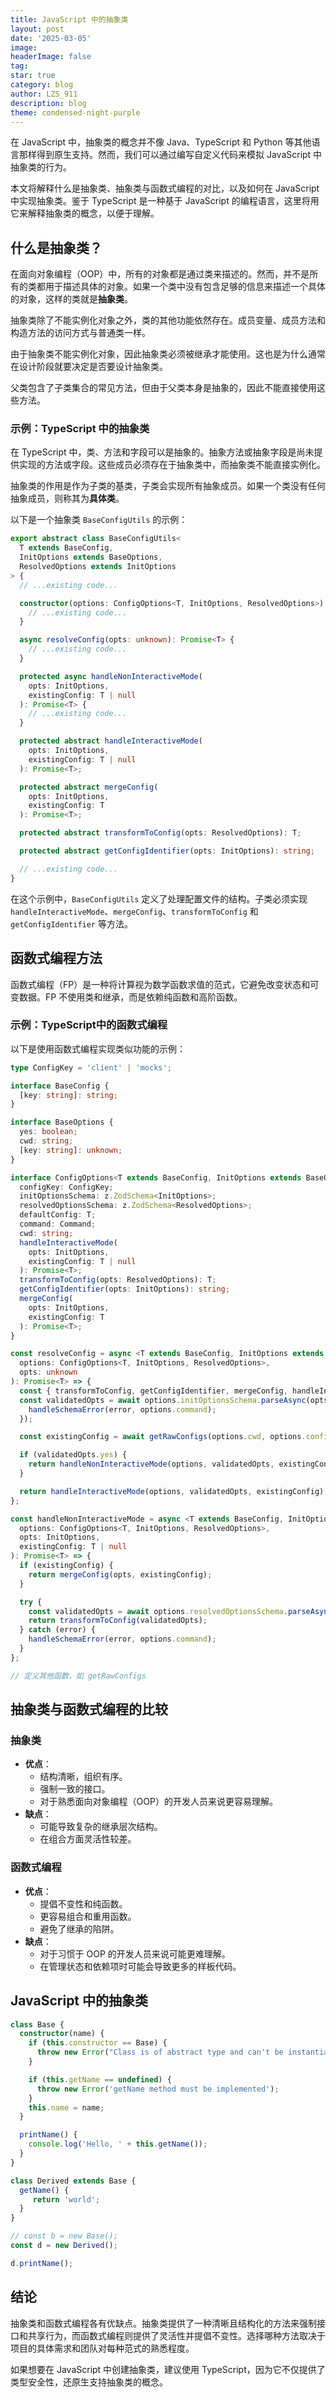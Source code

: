 ```yaml
---
title: JavaScript 中的抽象类
layout: post
date: '2025-03-05'
image:
headerImage: false
tag:
star: true
category: blog
author: LZS_911
description: blog
theme: condensed-night-purple
---
```


在 JavaScript 中，抽象类的概念并不像 Java、TypeScript 和 Python 等其他语言那样得到原生支持。然而，我们可以通过编写自定义代码来模拟 JavaScript 中抽象类的行为。

本文将解释什么是抽象类、抽象类与函数式编程的对比，以及如何在 JavaScript 中实现抽象类。鉴于 TypeScript 是一种基于 JavaScript 的编程语言，这里将用它来解释抽象类的概念，以便于理解。

## 什么是抽象类？

在面向对象编程（OOP）中，所有的对象都是通过类来描述的。然而，并不是所有的类都用于描述具体的对象。如果一个类中没有包含足够的信息来描述一个具体的对象，这样的类就是**抽象类**。

抽象类除了不能实例化对象之外，类的其他功能依然存在。成员变量、成员方法和构造方法的访问方式与普通类一样。

由于抽象类不能实例化对象，因此抽象类必须被继承才能使用。这也是为什么通常在设计阶段就要决定是否要设计抽象类。

父类包含了子类集合的常见方法，但由于父类本身是抽象的，因此不能直接使用这些方法。

### 示例：TypeScript 中的抽象类

在 TypeScript 中，类、方法和字段可以是抽象的。抽象方法或抽象字段是尚未提供实现的方法或字段。这些成员必须存在于抽象类中，而抽象类不能直接实例化。

抽象类的作用是作为子类的基类，子类会实现所有抽象成员。如果一个类没有任何抽象成员，则称其为**具体类**。

以下是一个抽象类 `BaseConfigUtils` 的示例：

```typescript
export abstract class BaseConfigUtils<
  T extends BaseConfig,
  InitOptions extends BaseOptions,
  ResolvedOptions extends InitOptions
> {
  // ...existing code...

  constructor(options: ConfigOptions<T, InitOptions, ResolvedOptions>) {
    // ...existing code...
  }

  async resolveConfig(opts: unknown): Promise<T> {
    // ...existing code...
  }

  protected async handleNonInteractiveMode(
    opts: InitOptions,
    existingConfig: T | null
  ): Promise<T> {
    // ...existing code...
  }

  protected abstract handleInteractiveMode(
    opts: InitOptions,
    existingConfig: T | null
  ): Promise<T>;

  protected abstract mergeConfig(
    opts: InitOptions,
    existingConfig: T
  ): Promise<T>;

  protected abstract transformToConfig(opts: ResolvedOptions): T;

  protected abstract getConfigIdentifier(opts: InitOptions): string;

  // ...existing code...
}
```

在这个示例中，`BaseConfigUtils` 定义了处理配置文件的结构。子类必须实现 `handleInteractiveMode`、`mergeConfig`、`transformToConfig` 和 `getConfigIdentifier` 等方法。

## 函数式编程方法

函数式编程（FP）是一种将计算视为数学函数求值的范式，它避免改变状态和可变数据。FP 不使用类和继承，而是依赖纯函数和高阶函数。

### 示例：TypeScript中的函数式编程

以下是使用函数式编程实现类似功能的示例：

```typescript
type ConfigKey = 'client' | 'mocks';

interface BaseConfig {
  [key: string]: string;
}

interface BaseOptions {
  yes: boolean;
  cwd: string;
  [key: string]: unknown;
}

interface ConfigOptions<T extends BaseConfig, InitOptions extends BaseOptions, ResolvedOptions extends InitOptions> {
  configKey: ConfigKey;
  initOptionsSchema: z.ZodSchema<InitOptions>;
  resolvedOptionsSchema: z.ZodSchema<ResolvedOptions>;
  defaultConfig: T;
  command: Command;
  cwd: string;
  handleInteractiveMode(
    opts: InitOptions,
    existingConfig: T | null
  ): Promise<T>;
  transformToConfig(opts: ResolvedOptions): T;
  getConfigIdentifier(opts: InitOptions): string;
  mergeConfig(
    opts: InitOptions,
    existingConfig: T
  ): Promise<T>;
}

const resolveConfig = async <T extends BaseConfig, InitOptions extends BaseOptions, ResolvedOptions extends InitOptions>(
  options: ConfigOptions<T, InitOptions, ResolvedOptions>,
  opts: unknown
): Promise<T> => {
  const { transformToConfig, getConfigIdentifier, mergeConfig, handleInteractiveMode } = options;
  const validatedOpts = await options.initOptionsSchema.parseAsync(opts).catch((error) => {
    handleSchemaError(error, options.command);
  });

  const existingConfig = await getRawConfigs(options.cwd, options.configKey, getConfigIdentifier(validatedOpts));

  if (validatedOpts.yes) {
    return handleNonInteractiveMode(options, validatedOpts, existingConfig);
  }

  return handleInteractiveMode(options, validatedOpts, existingConfig);
};

const handleNonInteractiveMode = async <T extends BaseConfig, InitOptions extends BaseOptions, ResolvedOptions extends InitOptions>(
  options: ConfigOptions<T, InitOptions, ResolvedOptions>,
  opts: InitOptions,
  existingConfig: T | null
): Promise<T> => {
  if (existingConfig) {
    return mergeConfig(opts, existingConfig);
  }

  try {
    const validatedOpts = await options.resolvedOptionsSchema.parseAsync(opts);
    return transformToConfig(validatedOpts);
  } catch (error) {
    handleSchemaError(error, options.command);
  }
};

// 定义其他函数，如 getRawConfigs
```

## 抽象类与函数式编程的比较

### 抽象类

- **优点**：
  - 结构清晰，组织有序。
  - 强制一致的接口。
  - 对于熟悉面向对象编程（OOP）的开发人员来说更容易理解。
- **缺点**：
  - 可能导致复杂的继承层次结构。
  - 在组合方面灵活性较差。

### 函数式编程

- **优点**：
  - 提倡不变性和纯函数。
  - 更容易组合和重用函数。
  - 避免了继承的陷阱。
- **缺点**：
  - 对于习惯于 OOP 的开发人员来说可能更难理解。
  - 在管理状态和依赖项时可能会导致更多的样板代码。

## JavaScript 中的抽象类

``` typescript
class Base {
  constructor(name) {
    if (this.constructor == Base) {
      throw new Error("Class is of abstract type and can't be instantiated");
    }

    if (this.getName == undefined) {
      throw new Error('getName method must be implemented');
    }
    this.name = name;
  }

  printName() {
    console.log('Hello, ' + this.getName());
  }
}

class Derived extends Base {
  getName() {
     return 'world';
  }
}

// const b = new Base();
const d = new Derived();

d.printName();
```

## 结论

抽象类和函数式编程各有优缺点。抽象类提供了一种清晰且结构化的方法来强制接口和共享行为，而函数式编程则提供了灵活性并提倡不变性。选择哪种方法取决于项目的具体需求和团队对每种范式的熟悉程度。

如果想要在 JavaScript 中创建抽象类，建议使用 TypeScript，因为它不仅提供了类型安全性，还原生支持抽象类的概念。
